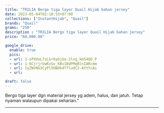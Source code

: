 ```yaml
---
title: "TRILIA Bergo tiga layer Quail Hijab bahan jersey"
date: 2023-05-04T02:18:53+07:00
collections: ["InstantHijab", "Quail"]
brands: "Quail"
grams: "250"
description : "TRILIA Bergo tiga layer Quail Hijab bahan jersey"
price: "68,000.00"

google_drive:
  enable: true
  pics:
  - url: 1-sPXUoL7sLkr8ybjUa-2lvg_km54QO_P
  - url: 1-6CjrjrUwKvGv_KBv1BdPMqRlnIARcmm
  - url: 1yZWzNG3CyPl5OBdk4T7ludC2-AYtYcAi
  - url: 

draft: false
---
```


Bergo tiga layer dgn material jersey yg adem, halus, dan jatuh. Tetap nyaman walaupun dipakai seharian."

----------    
 
